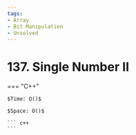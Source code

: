 ```yaml
---
tags:
- Array
- Bit Manipulation
- Unsolved
---
```



# 137. Single Number II

=== "C++"

    $Time: O()$

    $Space: O()$

    ``` c++
    ```